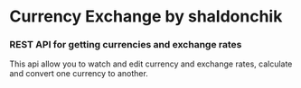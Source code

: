 # Currency Exchange by shaldonchik 

### REST API for getting currencies and exchange rates

This api allow you to watch and edit currency and exchange rates,
calculate and convert one currency to another.


